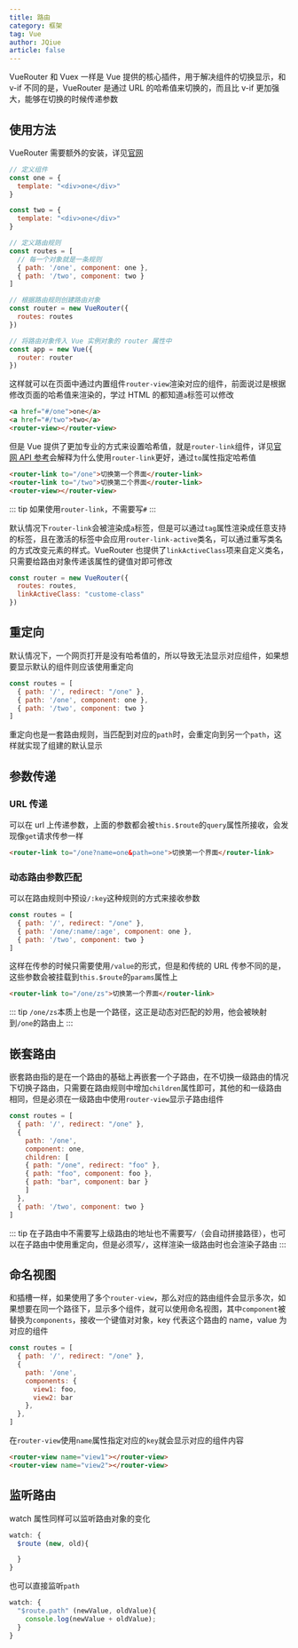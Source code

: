 ```yaml
---
title: 路由
category: 框架
tag: Vue
author: JQiue
article: false
---
```


VueRouter 和 Vuex 一样是 Vue 提供的核心插件，用于解决组件的切换显示，和 v-if 不同的是，VueRouter 是通过 URL 的哈希值来切换的，而且比 v-if 更加强大，能够在切换的时候传递参数

## 使用方法

VueRouter 需要额外的安装，详见[官网](https://router.vuejs.org/zh/installation.html)

```js
// 定义组件
const one = {
  template: "<div>one</div>"
}

const two = {
  template: "<div>one</div>"
}

// 定义路由规则
const routes = [
  // 每一个对象就是一条规则
  { path: '/one', component: one },
  { path: '/two', component: two }
]

// 根据路由规则创建路由对象
const router = new VueRouter({
  routes: routes
})

// 将路由对象传入 Vue 实例对象的 router 属性中
const app = new Vue({
  router: router
})
```

这样就可以在页面中通过内置组件`router-view`渲染对应的组件，前面说过是根据修改页面的哈希值来渲染的，学过 HTML 的都知道`a`标签可以修改

```html
<a href="#/one">one</a>
<a href="#/two">two</a>
<router-view></router-view>
```

但是 Vue 提供了更加专业的方式来设置哈希值，就是`router-link`组件，详见[官网 API 参考](https://router.vuejs.org/zh/api/#router-link)会解释为什么使用`router-link`更好，通过`to`属性指定哈希值

```html
<router-link to="/one">切换第一个界面</router-link>
<router-link to="/two">切换第二个界面</router-link>
<router-view></router-view>
```

::: tip
如果使用`router-link`，不需要写`#`
:::

默认情况下`router-link`会被渲染成`a`标签，但是可以通过`tag`属性渲染成任意支持的标签，且在激活的标签中会应用`router-link-active`类名，可以通过重写类名的方式改变元素的样式。VueRouter 也提供了`linkActiveClass`项来自定义类名，只需要给路由对象传递该属性的键值对即可修改

```javascript
const router = new VueRouter({
  routes: routes,
  linkActiveClass: "custome-class"
})
```

## 重定向

默认情况下，一个网页打开是没有哈希值的，所以导致无法显示对应组件，如果想要显示默认的组件则应该使用重定向

```javascript
const routes = [
  { path: '/', redirect: "/one" },
  { path: '/one', component: one },
  { path: '/two', component: two }
]
```

重定向也是一套路由规则，当匹配到对应的`path`时，会重定向到另一个`path`，这样就实现了组建的默认显示

## 参数传递

### URL 传递

可以在 url 上传递参数，上面的参数都会被`this.$route`的`query`属性所接收，会发现像`get`请求传参一样

```html
<router-link to="/one?name=one&path=one">切换第一个界面</router-link>
```

### 动态路由参数匹配

可以在路由规则中预设`/:key`这种规则的方式来接收参数

```javascript
const routes = [
  { path: '/', redirect: "/one" },
  { path: '/one/:name/:age', component: one },
  { path: '/two', component: two }
]
```

这样在传参的时候只需要使用`/value`的形式，但是和传统的 URL 传参不同的是，这些参数会被挂载到`this.$route`的`params`属性上

```html
<router-link to="/one/zs">切换第一个界面</router-link>
```

::: tip
`/one/zs`本质上也是一个路径，这正是动态对匹配的妙用，他会被映射到`/one`的路由上
:::

## 嵌套路由

嵌套路由指的是在一个路由的基础上再嵌套一个子路由，在不切换一级路由的情况下切换子路由，只需要在路由规则中增加`children`属性即可，其他的和一级路由相同，但是必须在一级路由中使用`router-view`显示子路由组件

```javascript
const routes = [
  { path: '/', redirect: "/one" },
  {
    path: '/one',
    component: one,
    children: [
    { path: "/one", redirect: "foo" },
    { path: "foo", component: foo },
    { path: "bar", component: bar }
    ]
  },
  { path: '/two', component: two }
]
```

::: tip
在子路由中不需要写上级路由的地址也不需要写`/`（会自动拼接路径），也可以在子路由中使用重定向，但是必须写`/`，这样渲染一级路由时也会渲染子路由
:::

## 命名视图

和插槽一样，如果使用了多个`router-view`，那么对应的路由组件会显示多次，如果想要在同一个路径下，显示多个组件，就可以使用命名视图，其中`component`被替换为`components`，接收一个键值对对象，key 代表这个路由的 name，value 为对应的组件

```javascript
const routes = [
  { path: '/', redirect: "/one" },
  {
    path: '/one',
    components: {
      view1: foo,
      view2: bar 
    },
  },
]
```

在`router-view`使用`name`属性指定对应的`key`就会显示对应的组件内容

```html
<router-view name="view1"></router-view>
<router-view name="view2"></router-view>
```

## 监听路由

watch 属性同样可以监听路由对象的变化

```javascript
watch: {
  $route (new, old){

  }
}
```

也可以直接监听`path`

```javascript
watch: {
  "$route.path" (newValue, oldValue){
    console.log(newValue + oldValue);
  }
}
```
